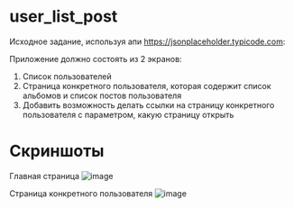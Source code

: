 # user_list_post

Исходное задание, используя апи https://jsonplaceholder.typicode.com:

Приложение должно состоять из 2 экранов:

1) Список пользователей
2) Страница конкретного пользователя, которая содержит список альбомов и список постов пользователя
3) Добавить возможность делать ссылки на страницу конкретного пользователя с параметром, какую страницу открыть

# Скриншоты

Главная страница ![image](https://user-images.githubusercontent.com/73982948/186486490-248530d6-25d0-40e5-9b65-2cc5dce2381e.png)

Страница конкретного пользователя ![image](https://user-images.githubusercontent.com/73982948/186486664-c2539137-2a14-4817-bb75-90efc662c29c.png)
